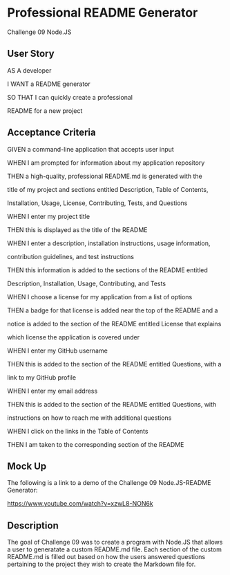 # Professional README Generator

Challenge 09 Node.JS


## User Story

AS A developer

I WANT a README generator

SO THAT I can quickly create a professional

README for a new project


## Acceptance Criteria

GIVEN a command-line application that accepts user input

WHEN I am prompted for information about my application repository

THEN a high-quality, professional README.md is generated with the

title of my project and sections entitled Description, Table of Contents,

Installation, Usage, License, Contributing, Tests, and Questions

WHEN I enter my project title

THEN this is displayed as the title of the README

WHEN I enter a description, installation instructions, usage information,

contribution guidelines, and test instructions

THEN this information is added to the sections of the README entitled

Description, Installation, Usage, Contributing, and Tests

WHEN I choose a license for my application from a list of options

THEN a badge for that license is added near the top of the README and a

notice is added to the section of the README entitled License that explains

which license the application is covered under

WHEN I enter my GitHub username

THEN this is added to the section of the README entitled Questions, with a

link to my GitHub profile

WHEN I enter my email address

THEN this is added to the section of the README entitled Questions, with

instructions on how to reach me with additional questions

WHEN I click on the links in the Table of Contents

THEN I am taken to the corresponding section of the README


## Mock Up

The following is a link to a demo of the Challenge 09 Node.JS-README Generator:



https://www.youtube.com/watch?v=xzwL8-NON6k





## Description

The goal of Challenge 09 was to create a program with Node.JS that allows a user to generatate a custom README.md file. Each section of the custom README.md is filled out based on how the users answered questions pertaining to the project they wish to create the Markdown file for.
